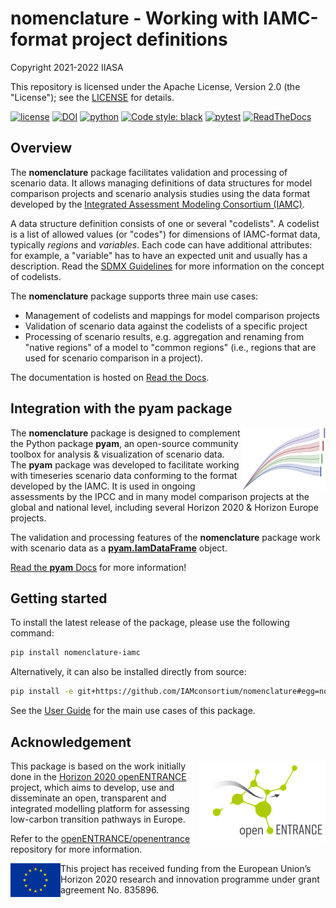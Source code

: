 # nomenclature - Working with IAMC-format project definitions

Copyright 2021-2022 IIASA

This repository is licensed under the Apache License, Version 2.0 (the "License"); see
the [LICENSE](LICENSE) for details.

[![license](https://img.shields.io/badge/License-Apache%202.0-black)](https://github.com/IAMconsortium/nomenclature/blob/main/LICENSE)
[![DOI](https://zenodo.org/badge/375724610.svg)](https://zenodo.org/badge/latestdoi/375724610)
[![python](https://img.shields.io/badge/python-3.8_|_3.9_|_3.10-blue?logo=python&logoColor=white)](https://github.com/IAMconsortium/nomenclature)
[![Code style:
black](https://img.shields.io/badge/code%20style-black-000000.svg)](https://github.com/psf/black)
[![pytest](https://github.com/IAMconsortium/nomenclature/actions/workflows/pytest.yml/badge.svg)](https://github.com/IAMconsortium/nomenclature/actions/workflows/pytest.yml)
[![ReadTheDocs](https://readthedocs.org/projects/docs/badge)](https://nomenclature-iamc.readthedocs.io)

## Overview

The **nomenclature** package facilitates validation and processing of scenario data.
It allows managing definitions of data structures for model comparison projects and
scenario analysis studies using the data format developed by the
[Integrated Assessment Modeling Consortium (IAMC)](https://www.iamconsortium.org).

A data structure definition consists of one or several "codelists".
A codelist is a list of allowed values (or "codes") for dimensions of IAMC-format data,
typically *regions* and *variables*. Each code can have additional attributes:
for example, a "variable" has to have an expected unit and usually has a description.
Read the [SDMX Guidelines](https://sdmx.org/?page_id=4345) for more information on
the concept of codelists.

The **nomenclature** package supports three main use cases:

- Management of codelists and mappings for model comparison projects
- Validation of scenario data against the codelists of a specific project
- Processing of scenario results, e.g. aggregation and renaming from "native regions" of
  a model to "common regions" (i.e., regions that are used for scenario comparison in a project).
  
The documentation is hosted on [Read the Docs](https://nomenclature-iamc.readthedocs.io/).

## Integration with the pyam package

<img src="https://github.com/IAMconsortium/pyam/blob/main/doc/logos/pyam-logo.png"
width="133" height="100" align="right" alt="pyam logo" />

The **nomenclature** package is designed to complement the Python package **pyam**,
an open-source community toolbox for analysis & visualization of scenario data.
The **pyam** package was developed to facilitate working with timeseries scenario data
conforming to the format developed by the IAMC. It is used in ongoing assessments by
the IPCC and in many model comparison projects at the global and national level,
including several Horizon 2020 & Horizon Europe projects.

The validation and processing features of the **nomenclature** package
work with scenario data as a [**pyam.IamDataFrame**](https://pyam-iamc.readthedocs.io/en/stable/api/iamdataframe.html) object.

[Read the **pyam** Docs](https://pyam-iamc.readthedocs.io) for more information!

## Getting started

To install the latest release of the package, please use the following command:

```bash
pip install nomenclature-iamc
```

Alternatively, it can also be installed directly from source:

```bash
pip install -e git+https://github.com/IAMconsortium/nomenclature#egg=nomenclature
```

See the [User Guide](https://nomenclature-iamc.readthedocs.io/en/latest/user_guide.html)
for the main use cases of this package.

## Acknowledgement

<img src="./doc/source/_static/open_entrance-logo.png" width="202" height="129"
align="right" alt="openENTRANCE logo" />

This package is based on the work initially done in the [Horizon 2020
openENTRANCE](https://openentrance.eu) project, which aims to  develop, use and
disseminate an open, transparent and integrated  modelling platform for assessing
low-carbon transition pathways in Europe.

Refer to the [openENTRANCE/openentrance](https://github.com/openENTRANCE/openentrance)
repository for more information.

<img src="./doc/source/_static/EU-logo-300x201.jpg" width="80" height="54" align="left"
alt="EU logo" /> This project has received funding from the European Union’s Horizon
2020 research and innovation programme under grant agreement No. 835896.
